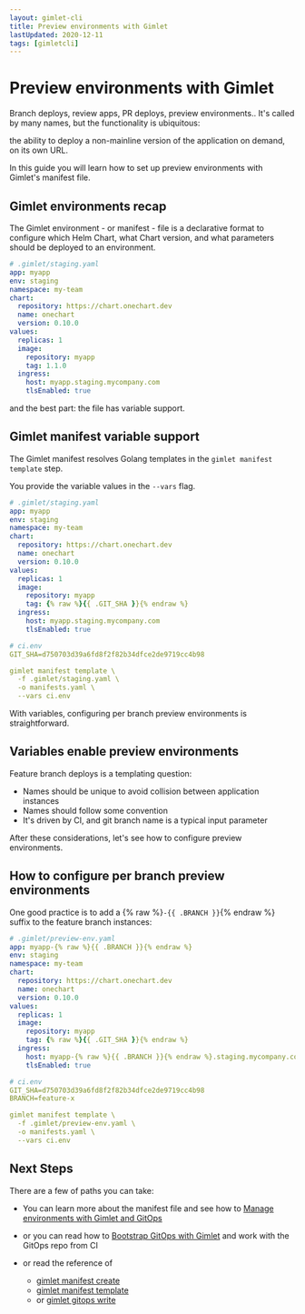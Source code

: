 ```yaml
---
layout: gimlet-cli
title: Preview environments with Gimlet
lastUpdated: 2020-12-11
tags: [gimletcli]
---
```


# Preview environments with Gimlet

Branch deploys, review apps, PR deploys, preview environments.. It's called by many names, but the functionality is ubiquitous:

the ability to deploy a non-mainline version of the application on demand, on its own URL.

In this guide you will learn how to set up preview environments with Gimlet's manifest file.

## Gimlet environments recap

The Gimlet environment - or manifest - file is a declarative format to configure which Helm Chart, what Chart version, and what parameters should be deployed to an environment. 

```yaml
# .gimlet/staging.yaml
app: myapp
env: staging
namespace: my-team
chart:
  repository: https://chart.onechart.dev
  name: onechart
  version: 0.10.0
values:
  replicas: 1
  image:
    repository: myapp
    tag: 1.1.0
  ingress:
    host: myapp.staging.mycompany.com
    tlsEnabled: true
```

and the best part: the file has variable support.

## Gimlet manifest variable support

The Gimlet manifest resolves Golang templates in the `gimlet manifest template` step.

You provide the variable values in the `--vars` flag.

```yaml
# .gimlet/staging.yaml
app: myapp
env: staging
namespace: my-team
chart:
  repository: https://chart.onechart.dev
  name: onechart
  version: 0.10.0
values:
  replicas: 1
  image:
    repository: myapp
    tag: {% raw %}{{ .GIT_SHA }}{% endraw %}
  ingress:
    host: myapp.staging.mycompany.com
    tlsEnabled: true

# ci.env
GIT_SHA=d750703d39a6fd8f2f82b34dfce2de9719cc4b98

gimlet manifest template \
  -f .gimlet/staging.yaml \
  -o manifests.yaml \
  --vars ci.env
```

With variables, configuring per branch preview environments is straightforward.

## Variables enable preview environments

Feature branch deploys is a templating question:

- Names should be unique to avoid collision between application instances
- Names should follow some convention
- It's driven by CI, and git branch name is a typical input parameter

After these considerations, let's see how to configure preview environments.

## How to configure per branch preview environments

One good practice is to add a {% raw %}`-{{ .BRANCH }}`{% endraw %} suffix to the feature branch instances:

```yaml
# .gimlet/preview-env.yaml
app: myapp-{% raw %}{{ .BRANCH }}{% endraw %}
env: staging
namespace: my-team
chart:
  repository: https://chart.onechart.dev
  name: onechart
  version: 0.10.0
values:
  replicas: 1
  image:
    repository: myapp
    tag: {% raw %}{{ .GIT_SHA }}{% endraw %}
  ingress:
    host: myapp-{% raw %}{{ .BRANCH }}{% endraw %}.staging.mycompany.com
    tlsEnabled: true

# ci.env
GIT_SHA=d750703d39a6fd8f2f82b34dfce2de9719cc4b98
BRANCH=feature-x

gimlet manifest template \
  -f .gimlet/preview-env.yaml \
  -o manifests.yaml \
  --vars ci.env
```

## Next Steps

There are a few of paths you can take:

- You can learn more about the manifest file and see how to [Manage environments with Gimlet and GitOps](/gimlet-cli/manage-environments-with-gimlet-and-gitops)

- or you can read how to [Bootstrap GitOps with Gimlet](/gimlet-cli/bootstrap-gitops-with-gimlet) and work with the GitOps repo from CI

- or read the reference of
  - [gimlet manifest create]()
  - [gimlet manifest template]()
  - or [gimlet gitops write]()

